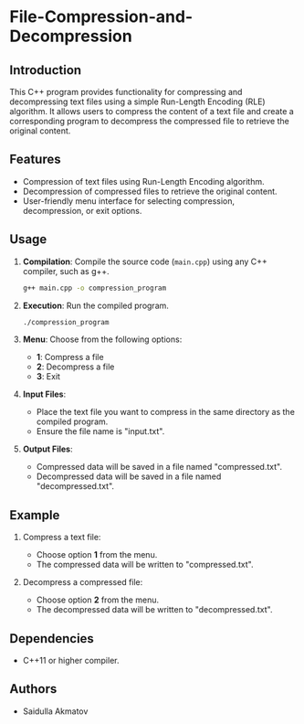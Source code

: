 # File-Compression-and-Decompression

## Introduction
This C++ program provides functionality for compressing and decompressing text files using a simple Run-Length Encoding (RLE) algorithm. It allows users to compress the content of a text file and create a corresponding program to decompress the compressed file to retrieve the original content.

## Features
- Compression of text files using Run-Length Encoding algorithm.
- Decompression of compressed files to retrieve the original content.
- User-friendly menu interface for selecting compression, decompression, or exit options.

## Usage
1. **Compilation**: Compile the source code (`main.cpp`) using any C++ compiler, such as g++.
    ```bash
    g++ main.cpp -o compression_program
    ```

2. **Execution**: Run the compiled program.
    ```bash
    ./compression_program
    ```

3. **Menu**: Choose from the following options:
    - **1**: Compress a file
    - **2**: Decompress a file
    - **3**: Exit

4. **Input Files**:
    - Place the text file you want to compress in the same directory as the compiled program.
    - Ensure the file name is "input.txt".

5. **Output Files**:
    - Compressed data will be saved in a file named "compressed.txt".
    - Decompressed data will be saved in a file named "decompressed.txt".

## Example
1. Compress a text file:
    - Choose option **1** from the menu.
    - The compressed data will be written to "compressed.txt".

2. Decompress a compressed file:
    - Choose option **2** from the menu.
    - The decompressed data will be written to "decompressed.txt".

## Dependencies
- C++11 or higher compiler.

## Authors
- Saidulla Akmatov

